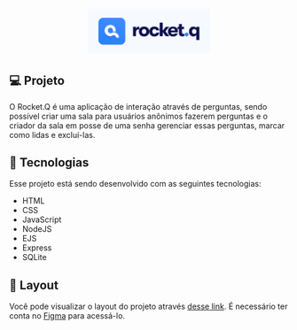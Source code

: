 <h1 align="center">
  <img alt="Rocket.Q" title="Rocket.Q" src=".github/rocketq.png" width="220px" />
</h1>

## 💻 Projeto

O Rocket.Q é uma aplicação de interação através de perguntas, sendo possível criar uma sala para usuários anônimos fazerem perguntas e o criador da sala em posse de uma senha gerenciar essas perguntas, marcar como lidas e excluí-las.

## 🚀 Tecnologias

Esse projeto está sendo desenvolvido com as seguintes tecnologias:

- HTML
- CSS
- JavaScript
- NodeJS
- EJS
- Express
- SQLite

## 🔖 Layout

Você pode visualizar o layout do projeto através [desse link](https://www.figma.com/file/vp3iFfd1ohCbHyDX9jCiQi/Roquet.q). É necessário ter conta no [Figma](https://figma.com) para acessá-lo.
